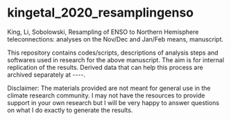 # kingetal_2020_resamplingenso

King, Li, Sobolowski, Resampling of ENSO to Northern Hemisphere teleconnections: analyses on the Nov/Dec and Jan/Feb means, manuscript.

This repository contains codes/scripts, descriptions of analysis steps and softwares used in research for the above manuscript. The aim is for internal replication of the results. Derived data that can help this process are archived separately at ----. 

Disclaimer: The materials provided are not meant for general use in the climate research community. I may not have the resources to provide support in your own research but I will be very happy to answer questions on what I do exactly to generate the results.   
